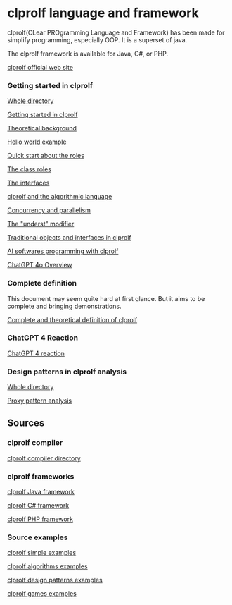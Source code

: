 # clprolf language and framework

clprolf(CLear PROgramming Language and Framework) has been made for simplify programming, especially OOP. It is a superset of java.

The clprolf framework is available for Java, C#, or PHP.

[clprolf official web site](https://www.clprolf-lang.org/)

### Getting started in clprolf

[Whole directory](https://github.com/charleskoffler/clprolf/tree/main/docs/getting_started)

[Getting started in clprolf](https://github.com/charleskoffler/clprolf/tree/main/docs/getting_started/clprolf_simple_doc_github_website_getting_started.md)

[Theoretical background](https://github.com/charleskoffler/clprolf/tree/main/docs/getting_started/clprolf_simple_doc_github_website_theoretical_background.md)

[Hello world example](https://github.com/charleskoffler/clprolf/tree/main/docs/getting_started/clprolf_simple_doc_github_website_hello_world.md)

[Quick start about the roles](https://github.com/charleskoffler/clprolf/tree/main/docs/getting_started/clprolf_simple_doc_github_website_quick_start_roles.md)

[The class roles](https://github.com/charleskoffler/clprolf/tree/main/docs/getting_started/clprolf_simple_doc_github_website_class_roles.md)

[The interfaces](https://github.com/charleskoffler/clprolf/tree/main/docs/getting_started/clprolf_simple_doc_github_website_interfaces.md)

[clprolf and the algorithmic language](https://github.com/charleskoffler/clprolf/tree/main/docs/getting_started/clprolf_simple_doc_github_website_algo.md)

[Concurrency and parallelism](https://github.com/charleskoffler/clprolf/tree/main/docs/getting_started/clprolf_simple_doc_github_website_conc_parall.md)

[The "underst" modifier](https://github.com/charleskoffler/clprolf/tree/main/docs/getting_started/clprolf_simple_doc_github_website_underst.md)

[Traditional objects and interfaces in clprolf](https://github.com/charleskoffler/clprolf/tree/main/docs/getting_started/clprolf_simple_doc_github_website_traditional_oop.md)

[AI softwares programming with clprolf](https://github.com/charleskoffler/clprolf/tree/main/docs/getting_started/clprolf_simple_doc_github_website_ai_writing.md)

[ChatGPT 4o Overview](https://github.com/charleskoffler/clprolf/tree/main/docs/getting_started/clprolf_simple_doc_github_website_gtp4o_overview.md)

### Complete definition

This document may seem quite hard at first glance. But it aims to be complete and bringing demonstrations.

[Complete and theoretical definition of clprolf](https://github.com/charleskoffler/clprolf/tree/main/docs/clprolf_complete_theoretical_def.md)

### ChatGPT 4 Reaction

[ChatGPT 4 reaction](https://github.com/charleskoffler/clprolf/tree/main/docs/chat_gpt4_ia_react.md)

### Design patterns in clprolf analysis

[Whole directory](https://github.com/charleskoffler/clprolf/tree/main/docs/design_patterns_in_simol_analysis)

[Proxy pattern analysis](https://github.com/charleskoffler/clprolf/tree/main/docs/design_patterns_in_simol_analysis/proxy_design_patterns_in_simol_analysis.md)

## Sources

### clprolf compiler

[clprolf compiler directory](https://github.com/charleskoffler/clprolf/tree/main/simol_compiler)

### clprolf frameworks

[clprolf Java framework](https://github.com/charleskoffler/clprolf/tree/main/simol_compiler/src/main/java/org/simol/simolframework/java)

[clprolf C# framework](https://github.com/charleskoffler/clprolf/tree/main/simol_framework/SimolCsharpFramework)

[clprolf PHP framework](https://github.com/charleskoffler/clprolf/tree/main/simol_framework/simol_php_framework)

### Source examples

[clprolf simple examples](https://github.com/charleskoffler/clprolf/tree/main/simol_simple_examples)

[clprolf algorithms examples](https://github.com/charleskoffler/clprolf/tree/main/simol_algorithms_examples)

[clprolf design patterns examples](https://github.com/charleskoffler/clprolf/tree/main/simol_design_patterns_examples)

[clprolf games examples](https://github.com/charleskoffler/clprolf/tree/main/simol_games_examples)

